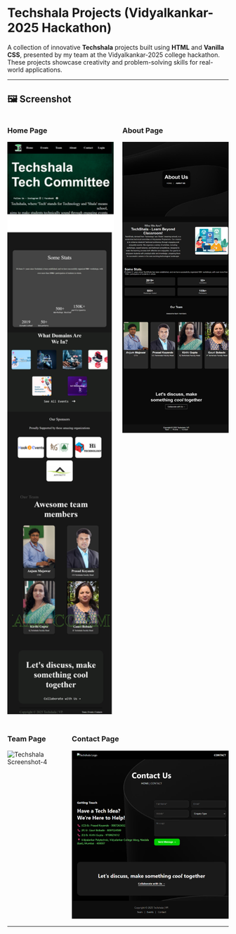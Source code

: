 # Techshala Projects (Vidyalkankar-2025 Hackathon)

A collection of innovative **Techshala** projects built using **HTML** and **Vanilla CSS**, presented by my team at the Vidyalkankar-2025 college hackathon. These projects showcase creativity and problem-solving skills for real-world applications.

---

## 🖼 Screenshot

<div style="display: flex; gap: 20px;">
  <div>
    <h3>Home Page</h3>
    <img src="https://github.com/Shreyas2545/techshala-project/blob/main/assets/src1.png?raw=true" alt="Techshala Screenshot-1" width="500" />
  </div>
  <div>
    <h3>About Page</h3>
    <img src="https://github.com/Shreyas2545/techshala-project/blob/47b5c875ecd24ed793e8e6a5e72df48682f39ee4/assets/src3.png" alt="Techshala Screenshot-3" width="500" />
  </div>
</div>

<div style="display: flex; gap: 20px; margin-top: 20px;">
  <div>
    <h3>Team Page</h3>
    <img src="https://github.com/Shreyas2545/techshala-project/blob/47b5c875ecd24ed793e8e6a5e72df48682f39ee4/assets/src4.png" alt="Techshala Screenshot-4" width="500" />
  </div>
  <div>
    <h3>Contact Page</h3>
    <img src="https://github.com/Shreyas2545/techshala-project/blob/47b5c875ecd24ed793e8e6a5e72df48682f39ee4/assets/src2.png" alt="Techshala Screenshot-2" width="500" />
  </div>
</div>

---
